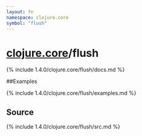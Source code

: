 ```yaml
---
layout: fn
namespace: clojure.core
symbol: "flush"
---
```


# [clojure.core](../)/flush

{% include 1.4.0/clojure.core/flush/docs.md %}

##Examples

{% include 1.4.0/clojure.core/flush/examples.md %}
## Source
{% include 1.4.0/clojure.core/flush/src.md %}

